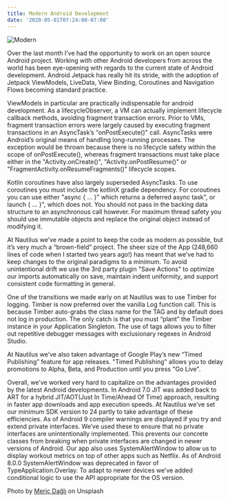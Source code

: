 ```yaml
---
title: Modern Android Development
date: '2020-05-01T07:24:00-07:00'
---
```

![Modern](/img/blog/modern.jpg)

Over the last month I’ve had the opportunity to work on an open source Android project.  Working with other Android developers from across the world has been eye-opening with regards to the current state of Android development.  Android Jetpack has really hit its stride, with the adoption of Jetpack ViewModels, LiveData, View Binding, Coroutines and Navigation Flows becoming standard practice.  

ViewModels in particular are practically indispensable for android development.  As a lifecycleObserver, a VM can actually implement lifecycle callback methods, avoiding fragment transaction errors. Prior to VMs, fragment transaction errors were largely caused by executing fragment transactions in an AsyncTask’s “onPostExecute()" call.  AsyncTasks were Android’s original means of handling long-running processes. The exception would be thrown because there is no lifecycle safety within the scope of onPostExecute(), whereas fragment transactions must take place either in the "Activity.onCreate()", "Activity.onPostResume()" or "FragmentActivity.onResumeFragments()” lifecycle scopes. 

Kotlin coroutines have also largely superseded AsyncTasks.  To use coroutines you must include the kotlinX gradle dependency. For coroutines you can use either "async { ... }" which returns a deferred async task", or launch { ... }", which does not.  You should not pass in the backing data structure to an asynchronous call however. For maximum thread safety you should use immutable objects and replace the original object instead of modifying it.

At Nautilus we’ve made a point to keep the code as modern as possible,  but it’s very much a “brown-field” project. The sheer size of the App (248,660 lines of code when I started two years ago!) has meant that we’ve had to keep changes to the original paradigms to a minimum.  To avoid unintentional drift we use the 3rd party plugin "Save Actions" to optimize our imports automatically on save, maintain indent uniformity, and support consistent code formatting in general.    

One of the transitions we made early on at Nautilus was to use Timber for logging. Timber is now preferred over the vanilla Log function call. This is because Timber auto-grabs the class name for the TAG and by default does not log in production. The only catch is that you must “plant” the Timber instance in your Application Singleton.  The use of tags allows you to filter out repetitive debugger messages with exclusionary regexes in Android Studio.

At Nautilus we’ve also taken advantage of Google Play’s new “Timed Publishing” feature for app releases. "Timed Publishing" allows you to delay promotions to Alpha, Beta, and Production until you press "Go Live".

Overall, we’ve worked very hard to capitalize on the advantages provided by the latest Android developments. In Android 7.0 JIT was added back to ART for a hybrid JIT/AOT(Just In Time/Ahead Of Time) approach, resulting in faster app downloads and app execution speeds.  At Nautilus we’ve set our minimum SDK version to 24 partly to take advantage of these efficiencies.  As of Android 9 compiler warnings are displayed if you try and extend private interfaces.  We’ve used these to ensure that no private interfaces are unintentionally implemented.  This prevents our concrete classes from breaking when private interfaces are changed in newer versions of Android.  Our app also uses SystemAlertWindow to allow us to display workout metrics on top of other apps such as Netflix. As of Android 8.0.0 SystemAlertWindow was deprecated in favor of TypeApplication.Overlay. To adapt to newer devices we’ve added conditional logic to use the API appropriate for the OS version.

Photo by [Meriç Dağlı](https://unsplash.com/@meric?utm_source=unsplash&utm_medium=referral&utm_content=creditCopyText) on Unsplash
